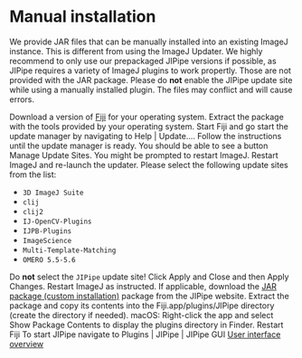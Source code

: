 # Manual installation

<note>We provide JAR files that can be manually installed into an existing ImageJ instance. This is different from using the ImageJ Updater.</note>
<warning>We highly recommend to only use our prepackaged JIPipe versions if possible, as JIPipe requires a variety of ImageJ plugins to work propertly. 
Those are not provided with the JAR package.</warning>
<warning>Please do <strong>not</strong> enable the JIPipe update site while using a manually installed plugin. 
The files may conflict and will cause errors.</warning>

<procedure title="Manual JIPipe installation">
<step>
Download a version of <a href="https://fiji.sc/">Fiji</a> for your operating system. Extract the package with the tools provided by your operating system.
</step>
<step>
Start Fiji and go start the update manager by navigating to <ui-path>Help | Update...</ui-path>. Follow the instructions until the update manager is ready. You should be able to see a button <control>Manage Update Sites</control>.
<note>You might be prompted to restart ImageJ. Restart ImageJ and re-launch the updater.</note>
</step>
<step>
Please select the following update sites from the list:
<ul>
<li><code>3D ImageJ Suite</code></li>
<li><code>clij</code></li>
<li><code>clij2</code></li>
<li><code>IJ-OpenCV-Plugins</code></li>
<li><code>IJPB-Plugins</code></li>
<li><code>ImageScience</code></li>
<li><code>Multi-Template-Matching</code></li>
<li><code>OMERO 5.5-5.6</code></li>
</ul>
<warning>Do <strong>not</strong> select the <code>JIPipe</code> update site!</warning>
</step>
<step>
Click <control>Apply and Close</control> and then <control>Apply Changes</control>.
</step>
<step>
Restart ImageJ as instructed.
</step>
<step>
If applicable, download the <a href="https://jipipe.hki-jena.de/download">JAR package (custom installation)</a> package from the JIPipe website.
</step>
<step>
Extract the package and copy its contents into the <path>Fiji.app/plugins/JIPipe</path> directory (create the directory if needed).
<tip>macOS: Right-click the app and select <control>Show Package Contents</control> to display the plugins directory in Finder.</tip>
</step>
<step>Restart Fiji</step>
<step>To start JIPipe navigate to <ui-path>Plugins | JIPipe | JIPipe GUI</ui-path></step>
</procedure>

<seealso>
<category ref="related">
<a href="User-interface.md">User interface overview</a>
</category>
</seealso>
